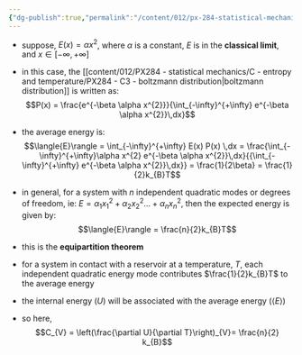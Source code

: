 ```yaml
---
{"dg-publish":true,"permalink":"/content/012/px-284-statistical-mechanics/d-equipartition-theorem/px-284-d1-equipartition-theorem/","noteIcon":"1","created":"2024-11-25T10:50:32.000+00:00","updated":"2024-11-27T18:06:50.396+00:00"}
---
```


- suppose, $E(x) = \alpha x^{2}$, where $\alpha$ is a constant, $E$ is in the **classical limit**, and $x \in [-\infty, + \infty]$
- in this case, the [[content/012/PX284 - statistical mechanics/C - entropy and temperature/PX284 - C3 - boltzmann distribution\|boltzmann distribution]] is written as: 
$$P(x) =  \frac{e^{-\beta \alpha x^{2}}}{\int_{-\infty}^{+\infty} e^{-\beta \alpha x^{2}}\,dx}$$
- the average energy is: 
$$\langle{E}\rangle = \int_{-\infty}^{+\infty} E(x) P(x) \,dx = \frac{\int_{-\infty}^{+\infty}\alpha x^{2} e^{-\beta \alpha x^{2}}\,dx}{{\int_{-\infty}^{+\infty} e^{-\beta \alpha x^{2}}\,dx}} = \frac{1}{2\beta} = \frac{1}{2}k_{B}T$$

- in general, for a system with $n$ independent quadratic modes or degrees of freedom, ie: $E= \alpha_{1}x_{1}^{2} + \alpha_{2}x_{2}^{2} \dots + \alpha_{n}x_{n}^{2}$, then the expected energy is given by:
$$\langle{E}\rangle = \frac{n}{2}k_{B}T$$
- this is the **equipartition theorem**

- for a system in contact with a reservoir at a temperature, $T$, each independent quadratic energy mode contributes $\frac{1}{2}k_{B}T$ to the average energy
- the internal energy $(U)$ will be associated with the average energy $(\langle{E}\rangle)$
- so here, 
$$C_{V} = \left(\frac{\partial U}{\partial T}\right)_{V}= \frac{n}{2} k_{B}$$
